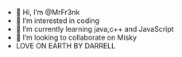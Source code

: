 - 👋 Hi, I’m @MrFr3nk
- 👀 I’m interested in coding 
- 🌱 I’m currently learning java,c++ and JavaScript 
- 💞️ I’m looking to collaborate on Misky
- LOVE ON EARTH BY DARRELL

<!---
MrFr3nk/MrFr3nk is a ✨ special ✨ repository because its `README.md` (this file) appears on your GitHub profile.
You can click the Preview link to take a look at your changes.
--->
